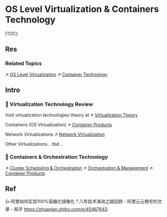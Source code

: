 # OS Level Virtualization & Containers Technology

[TOC]



## Res
### Related Topics
↗ [OS Level Virtualization](../../../🔑%20CS%20Core/🧬%20Computer%20System/🚀%20Virtualization%20Theory/OS%20Level%20Virtualization/OS%20Level%20Virtualization.md)
↗ [Container Technology](../../../🔑%20CS%20Core/🧬%20Computer%20System/🚀%20Virtualization%20Theory/OS%20Level%20Virtualization/🐋%20Container%20Technology/Container%20Technology.md)



## Intro
### 🦷 Virtualization Technology Review
Visit virtualization technologies theory at
↗ [Virtualization Theory](../../../🔑%20CS%20Core/🧬%20Computer%20System/🚀%20Virtualization%20Theory/Virtualization%20Theory.md)

Containers (OS Virtualization)
↗ [Container Products](🐋%20Container%20Products/Container%20Products.md)

Network Virtualizations
↗ [Network Virtualization](../../../🔑%20CS%20Core/🏎️%20Computer%20Networking%20and%20Communication/👰🏻‍♂️%20Network%20Virtualization/Network%20Virtualization.md)

Other Virtualizations...
tbd...


### 🫦 Containers & Orchestration Technology
↗ [Cluster Scheduling & Orchestration](../Cloud%20Operating%20System%20&%20Platform%20(System%20Level%20Engineering)/🥋%20Orchestration%20&%20Management/Cluster%20Scheduling%20&%20Orchestration/Cluster%20Scheduling%20&%20Orchestration.md)
↗ [Orchestration & Management](../Cloud%20Operating%20System%20&%20Platform%20(System%20Level%20Engineering)/🥋%20Orchestration%20&%20Management/Orchestration%20&%20Management.md)
↗ [Container Products](🐋%20Container%20Products/Container%20Products.md)



## Ref
👍 阿里如何实现100%容器化镜像化？八年技术演进之路回顾 - 阿里云云栖号的文章 - 知乎
https://zhuanlan.zhihu.com/p/45467643

